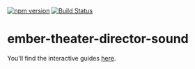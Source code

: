 [![npm version](https://badge.fury.io/js/ember-theater-director-sound.svg)](https://badge.fury.io/js/ember-theater-director-sound)
[![Build Status](https://travis-ci.org/ember-theater/ember-theater-director-sound.svg?branch=master)](https://travis-ci.org/ember-theater/ember-theater-director-sound)

# ember-theater-director-sound

You'll find the interactive guides [here](http://www.ember.theater/learn/director/directions/sound).
